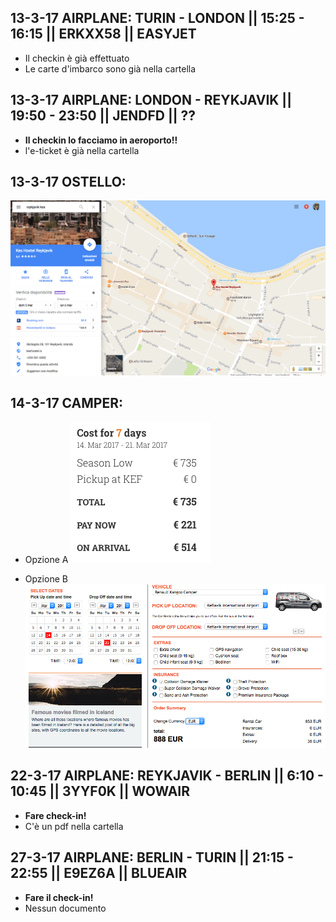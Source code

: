 ## 13-3-17 **AIRPLANE**: TURIN - LONDON || 15:25 - 16:15 || ERKXX58 || EASYJET
 - Il checkin è già effettuato
 - Le carte d'imbarco sono già nella cartella

## 13-3-17 **AIRPLANE**: LONDON - REYKJAVIK || 19:50 - 23:50 || JENDFD || ??
 - **Il checkin lo facciamo in aeroporto!!**
 - l'e-ticket è già nella cartella

## 13-3-17 **OSTELLO**:
![Alt text](./immagini/kex.png)

## 14-3-17 **CAMPER**:
 - Opzione A
![Alt text](./immagini/a.png)

 - Opzione B
![Alt text](./immagini/b.png)


## 22-3-17 **AIRPLANE**: REYKJAVIK - BERLIN || 6:10 - 10:45 || 3YYF0K ||  WOWAIR
 - **Fare check-in!**
 - C'è un pdf nella cartella

## 27-3-17 **AIRPLANE**: BERLIN - TURIN || 21:15 - 22:55 || E9EZ6A || BLUEAIR
 - **Fare il check-in!**
 - Nessun documento